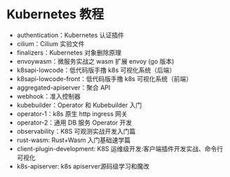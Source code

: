 # Kubernetes 教程
- authentication：Kubernetes 认证插件
- cilium：Cilium 实验文件
- finalizers：Kubernetes 对象删除原理
- envoywasm：微服务实战之 wasm 扩展 envoy (go 版本)
- k8sapi-lowcode：低代码版手撸 k8s 可视化系统（后端）
- k8sapi-lowcode-front：低代码版手撸 k8s 可视化系统（前端）
- aggregated-apiserver：聚合 API
- webhook：准入控制器
- kubebuilder：Operator 和 Kubebuilder 入门
- operator-1：k8s 原生 http ingress 网关
- operator-2：通用 DB 服务 Operator 开发
- observability：K8S 可观测实战开发入门篇
- rust-wasm: Rust+Wasm 入门基础速学篇
- client-plugin-development: K8S 运维级开发:客户端插件开发实战、命令行可视化
- k8s-apiserver: k8s apiserver源码级学习和魔改